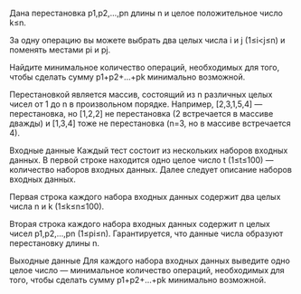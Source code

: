 Дана перестановка p1,p2,…,pn длины n и целое положительное число k≤n.

За одну операцию вы можете выбрать два целых числа i и j (1≤i<j≤n) и поменять местами pi и pj.

Найдите минимальное количество операций, необходимых для того, чтобы сделать сумму p1+p2+…+pk минимально возможной.

Перестановкой является массив, состоящий из n различных целых чисел от 1 до n в произвольном порядке. Например, [2,3,1,5,4] — перестановка, но [1,2,2] не перестановка (2 встречается в массиве дважды) и [1,3,4] тоже не перестановка (n=3, но в массиве встречается 4).

Входные данные
Каждый тест состоит из нескольких наборов входных данных. В первой строке находится одно целое число t (1≤t≤100) — количество наборов входных данных. Далее следует описание наборов входных данных.

Первая строка каждого набора входных данных содержит два целых числа n и k (1≤k≤n≤100).

Вторая строка каждого набора входных данных содержит n целых чисел p1,p2,…,pn (1≤pi≤n). Гарантируется, что данные числа образуют перестановку длины n.

Выходные данные
Для каждого набора входных данных выведите одно целое число — минимальное количество операций, необходимых для того, чтобы сделать сумму p1+p2+…+pk минимально возможной.